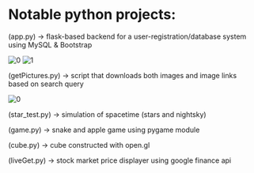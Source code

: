 # Notable python projects:

(app.py) -> flask-based backend for a user-registration/database system using MySQL & Bootstrap

![0](https://i.imgur.com/8o5FVs7.png)
![1](https://i.imgur.com/Mth4Pg6.png)

(getPictures.py) -> script that downloads both images and image links based on search query

![0](https://i.imgur.com/82h5D4c.jpg)

(star_test.py) -> simulation of spacetime (stars and nightsky)

(game.py) -> snake and apple game using pygame module

(cube.py) -> cube constructed with open.gl

(liveGet.py) -> stock market price displayer using google finance api
